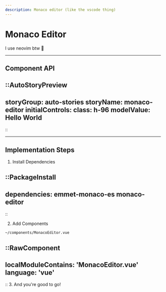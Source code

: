```yaml
---
description: Monaco editor (like the vscode thing)
---
```


# Monaco Editor

I use neovim btw 🤣

---

## Component API

::AutoStoryPreview
---
storyGroup: auto-stories
storyName: monaco-editor
initialControls:
  class: h-96
  modelValue: Hello World
---
::

<hr class="my-20">

## Implementation Steps

1. Install Dependencies

::PackageInstall
---
dependencies: emmet-monaco-es monaco-editor
---
::

2. Add Components

`~/components/MonacoEditor.vue`

::RawComponent
---
localModuleContains: 'MonacoEditor.vue'
language: 'vue'
---
::
3. And you're good to go!